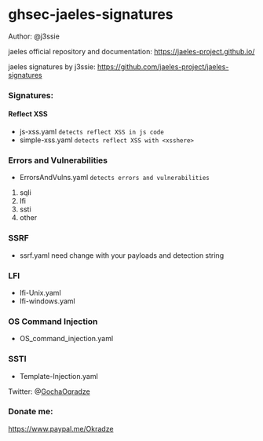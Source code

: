 # ghsec-jaeles-signatures

Author: @j3ssie

jaeles official repository and documentation: https://jaeles-project.github.io/

jaeles signatures by j3ssie: https://github.com/jaeles-project/jaeles-signatures


### Signatures: 
#### Reflect XSS
* js-xss.yaml ```detects reflect XSS in js code```
* simple-xss.yaml ```detects reflect XSS with <xsshere>```

### Errors and Vulnerabilities
*  	ErrorsAndVulns.yaml ```detects errors and vulnerabilities```
1. sqli
2. lfi
3. ssti
4. other

### SSRF
* ssrf.yaml 
need change with your payloads and detection string

### LFI
* lfi-Unix.yaml
* lfi-windows.yaml

### OS Command Injection
* OS_command_injection.yaml

### SSTI
* Template-Injection.yaml


Twitter: @[GochaOqradze](https://twitter.com/GochaOqradze)

### Donate me: 
https://www.paypal.me/Okradze
